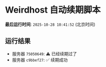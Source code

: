 # Weirdhost 自动续期脚本

**最后运行时间**: `2025-10-28 10:41:52` (北京时间)

## 运行结果

- 服务器 `75050649`: ⚠️ 已经续期过了
- 服务器 `c9bbef27`: ✅ 续期成功
